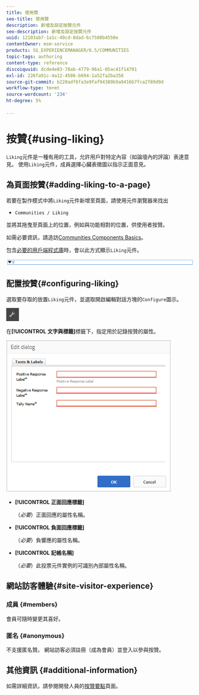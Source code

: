 ```yaml
---
title: 使用贊
seo-title: 使用贊
description: 新增及設定按贊元件
seo-description: 新增及設定按贊元件
uuid: 12103ab7-1a1c-49cd-8dad-6c7508b4550e
contentOwner: msm-service
products: SG_EXPERIENCEMANAGER/6.5/COMMUNITIES
topic-tags: authoring
content-type: reference
discoiquuid: dcde4e03-78ab-4779-96a1-05ac41f14701
exl-id: 226fa91c-4a12-4586-b694-1a52fa2ba358
source-git-commit: b220adf6fa3e9faf94389b9a9416b7fca2f89d9d
workflow-type: tm+mt
source-wordcount: '234'
ht-degree: 5%

---
```


# 按贊{#using-liking}

`Liking`元件是一種有用的工具，允許用戶對特定內容（如論壇內的評論）表達意見。 使用`Liking`元件，成員選擇心臟表徵圖以指示正面意見。

## 為頁面按贊{#adding-liking-to-a-page}

若要在製作模式中將`Liking`元件新增至頁面，請使用元件瀏覽器來找出

* `Communities / Liking`

並將其拖曳至頁面上的位置，例如與功能相對的位置，供使用者按贊。

如需必要資訊，請造訪[Communities Components Basics](basics.md)。

包含[必要的用戶端程式庫](essentials-liking.md#essentials-for-client-side)時，會以此方式顯示`Liking`元件。

![按贊元件](assets/liking-component.png)

## 配置按贊{#configuring-liking}

選取要存取的放置`Liking`元件，並選取開啟編輯對話方塊的`Configure`圖示。

![configure-new](assets/configure-new.png)

在&#x200B;**[!UICONTROL 文字與標籤]**&#x200B;標籤下，指定用於記錄按贊的屬性。

![設定按贊](assets/configure-liking.png)

* **[!UICONTROL 正面回應標籤]**

   （*必要*）正面回應的屬性名稱。

* **[!UICONTROL 負面回應標籤]**

   （*必要*）負響應的屬性名稱。

* **[!UICONTROL 記帳名稱]**

   （*必要*）此投票元件實例的可識別內部屬性名稱。

## 網站訪客體驗{#site-visitor-experience}

### 成員 {#members}

會員可隨時變更其喜好。

### 匿名 {#anonymous}

不支援匿名贊。 網站訪客必須註冊（成為會員）並登入以參與按贊。

## 其他資訊 {#additional-information}

如需詳細資訊，請參閱開發人員的[按贊要點](essentials-liking.md)頁面。
